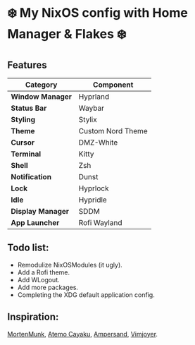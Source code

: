 # ❄️ My NixOS config with Home Manager & Flakes ❄️

## Features 
| Category         | Component     | 
|-----------------|--------------|
| **Window Manager** | Hyprland |
| **Status Bar** | Waybar |
| **Styling** | Stylix |
| **Theme** | Custom Nord Theme |
| **Cursor** | DMZ-White |
| **Terminal** | Kitty |
| **Shell** | Zsh |
| **Notification** | Dunst |
| **Lock** | Hyprlock |
| **Idle** | Hypridle |
| **Display Manager** | SDDM |
| **App Launcher** | Rofi Wayland |


## Todo list:
+ Remodulize NixOSModules (it ugly).
+ Add a Rofi theme.
+ Add WLogout.
+ Add more packages.
+ Completing the XDG default application config.

## Inspiration:
[MortenMunk](https://github.com/MortenMunk/nixos),
[Atemo Cayaku](https://github.com/Atemo-C/NixOS-configuration),
[Ampersand](https://www.youtube.com/@Ampersand-xc9jp),
[Vimjoyer](https://www.youtube.com/@vimjoyer).
